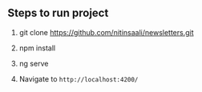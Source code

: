 ## Steps to run project

1. git clone https://github.com/nitinsaali/newsletters.git

2. npm install

3. ng serve

4. Navigate to `http://localhost:4200/`